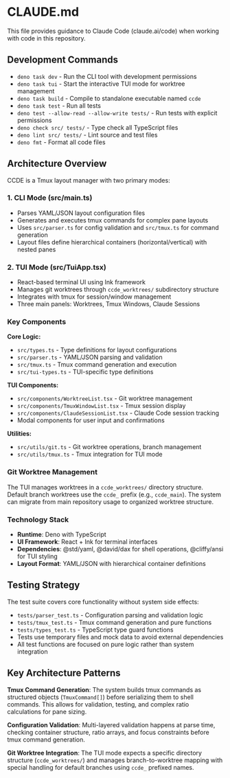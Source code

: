# CLAUDE.md

This file provides guidance to Claude Code (claude.ai/code) when working with code in this repository.

## Development Commands

- `deno task dev` - Run the CLI tool with development permissions
- `deno task tui` - Start the interactive TUI mode for worktree management  
- `deno task build` - Compile to standalone executable named `ccde`
- `deno task test` - Run all tests
- `deno test --allow-read --allow-write tests/` - Run tests with explicit permissions
- `deno check src/ tests/` - Type check all TypeScript files
- `deno lint src/ tests/` - Lint source and test files
- `deno fmt` - Format all code files

## Architecture Overview

CCDE is a Tmux layout manager with two primary modes:

### 1. CLI Mode (src/main.ts)
- Parses YAML/JSON layout configuration files
- Generates and executes tmux commands for complex pane layouts
- Uses `src/parser.ts` for config validation and `src/tmux.ts` for command generation
- Layout files define hierarchical containers (horizontal/vertical) with nested panes

### 2. TUI Mode (src/TuiApp.tsx)
- React-based terminal UI using Ink framework
- Manages git worktrees through `ccde_worktrees/` subdirectory structure
- Integrates with tmux for session/window management
- Three main panels: Worktrees, Tmux Windows, Claude Sessions

### Key Components

**Core Logic:**
- `src/types.ts` - Type definitions for layout configurations
- `src/parser.ts` - YAML/JSON parsing and validation
- `src/tmux.ts` - Tmux command generation and execution
- `src/tui-types.ts` - TUI-specific type definitions

**TUI Components:**
- `src/components/WorktreeList.tsx` - Git worktree management
- `src/components/TmuxWindowList.tsx` - Tmux session display
- `src/components/ClaudeSessionList.tsx` - Claude Code session tracking
- Modal components for user input and confirmations

**Utilities:**
- `src/utils/git.ts` - Git worktree operations, branch management
- `src/utils/tmux.ts` - Tmux integration for TUI mode

### Git Worktree Management

The TUI manages worktrees in a `ccde_worktrees/` directory structure. Default branch worktrees use the `ccde_` prefix (e.g., `ccde_main`). The system can migrate from main repository usage to organized worktree structure.

### Technology Stack

- **Runtime**: Deno with TypeScript
- **UI Framework**: React + Ink for terminal interfaces  
- **Dependencies**: @std/yaml, @david/dax for shell operations, @cliffy/ansi for TUI styling
- **Layout Format**: YAML/JSON with hierarchical container definitions

## Testing Strategy

The test suite covers core functionality without system side effects:
- `tests/parser_test.ts` - Configuration parsing and validation logic
- `tests/tmux_test.ts` - Tmux command generation and pure functions
- `tests/types_test.ts` - TypeScript type guard functions
- Tests use temporary files and mock data to avoid external dependencies
- All test functions are focused on pure logic rather than system integration

## Key Architecture Patterns

**Tmux Command Generation**: The system builds tmux commands as structured objects (`TmuxCommand[]`) before serializing them to shell commands. This allows for validation, testing, and complex ratio calculations for pane sizing.

**Configuration Validation**: Multi-layered validation happens at parse time, checking container structure, ratio arrays, and focus constraints before tmux command generation.

**Git Worktree Integration**: The TUI mode expects a specific directory structure (`ccde_worktrees/`) and manages branch-to-worktree mapping with special handling for default branches using `ccde_` prefixed names.